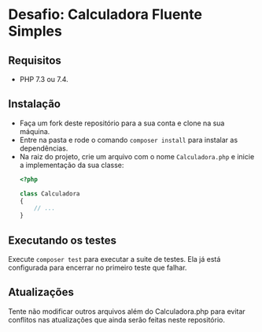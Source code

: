# Desafio: Calculadora Fluente Simples

## Requisitos

- PHP 7.3 ou 7.4.

## Instalação

- Faça um fork deste repositório para a sua conta e clone na sua máquina.
- Entre na pasta e rode o comando `composer install` para instalar as dependências.
- Na raiz do projeto, crie um arquivo com o nome `Calculadora.php` e inicie a implementação da sua classe:
    ```php
    <?php

    class Calculadora
    {
        // ...
    }
    ```

## Executando os testes

Execute `composer test` para executar a suite de testes. Ela já está configurada para encerrar no primeiro teste que falhar.

## Atualizações

Tente não modificar outros arquivos além do Calculadora.php para evitar conflitos nas atualizações que ainda serão feitas neste repositório.
